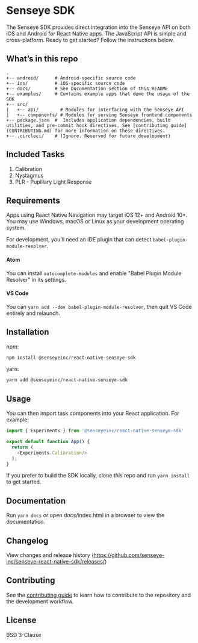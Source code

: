 # Senseye SDK

The Senseye SDK provides direct integration into the Senseye API on both iOS and Android for React Native apps. The JavaScript API is simple and cross-platform. Ready to get started? Follow the instructions below.

## What’s in this repo
```
.  
+-- android/      # Android-specific source code
+-- ios/          # iOS-specific source code
+-- docs/         # See Documentation section of this README  
+-- examples/     # Contains example apps that demo the usage of the SDK
+-- src/
|   +-- api/        # Modules for interfacing with the Senseye API
|   +-- components/ # Modules for serving Senseye frontend components
+-- package.json  #  Includes application dependencies, build utilities, and pre-commit hook directives. See [contributing guide](CONTRIBUTING.md) for more information on these directives.
+-- .circleci/    # (Ignore. Reserved for future development)
```

## Included Tasks

1. Calibration
1. Nystagmus
1. PLR - Pupillary Light Response

## Requirements

Apps using React Native Navigation may target iOS 12+ and Android 10+. You may use Windows, macOS or Linux as your development operating system.

For development, you'll need an IDE plugin that can detect `babel-plugin-module-resolver`.
#### Atom
You can install `autocomplete-modules` and enable "Babel Plugin Module Resolver" in its settings.
#### VS Code
You can `yarn add --dev babel-plugin-module-resolver`, then quit VS Code entirely and relaunch.

## Installation

npm:
```sh
npm install @senseyeinc/react-native-senseye-sdk
```

yarn:
```sh
yarn add @senseyeinc/react-native-senseye-sdk
```

## Usage

You can then import task components into your React application. For example:
```javascript
import { Experiments } from '@senseyeinc/react-native-senseye-sdk'

export default function App() {
  return (
    <Experiments.Calibration/>
  );
}
```

If you prefer to build the SDK locally, clone this repo and run `yarn install` to get started.

## Documentation

Run `yarn docs` or open docs/index.html in a browser to view the documentation.

## Changelog

View changes and release history (https://github.com/senseye-inc/senseye-react-native-sdk/releases/)

## Contributing

See the [contributing guide](CONTRIBUTING.md) to learn how to contribute to the repository and the development workflow.

## License

BSD 3-Clause
